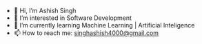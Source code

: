 - 👋 Hi, I’m Ashish Singh
- 👀 I’m interested in Software Development
- 🌱 I’m currently learning Machine Learning | Artificial Inteligence
- 📫 How to reach me: singhashish4000@gmail.com

<!---
singhAshish400/singhAshish400 is a ✨ special ✨ repository because its `README.md` (this file) appears on your GitHub profile.
You can click the Preview link to take a look at your changes.
--->
